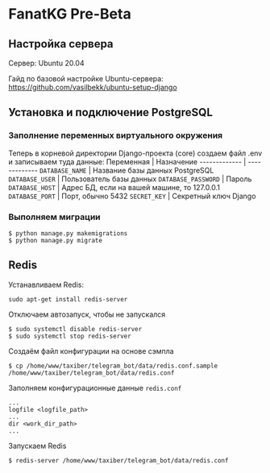 # FanatKG Pre-Beta

## Настройка сервера
Сервер: Ubuntu 20.04

Гайд по базовой настройке Ubuntu-сервера: https://github.com/vasilbekk/ubuntu-setup-django

## Установка и подключение PostgreSQL


### Заполнение переменных виртуального окружения
Теперь в корневой директории Django-проекта (core) создаем файл .env и записываем туда данные:
Переменная  | Назначение
------------- | -------------
`DATABASE_NAME`  | Название базы данных PostgreSQL
`DATABASE_USER` | Пользователь базы данных
`DATABASE_PASSWORD` | Пароль
`DATABASE_HOST` | Адрес БД, если на вашей машине, то 127.0.0.1
`DATABASE_PORT` | Порт, обычно 5432
`SECRET_KEY` | Секретный ключ Django


### Выполняем миграции
```
$ python manage.py makemigrations
$ python manage.py migrate
```

## Redis
Устанавливаем Redis:
```
sudo apt-get install redis-server
```

Отключаем автозапуск, чтобы не запускался
```
$ sudo systemctl disable redis-server
$ sudo systemctl stop redis-server
```

Создаём файл конфигурации на основе сэмпла
```
$ cp /home/www/taxiber/telegram_bot/data/redis.conf.sample /home/www/taxiber/telegram_bot/data/redis.conf
```

Заполняем конфигурационные данные `redis.conf`
```
...
logfile <logfile_path>
...
dir <work_dir_path>
...
```

Запускаем Redis
```
$ redis-server /home/www/taxiber/telegram_bot/data/redis.conf
```


